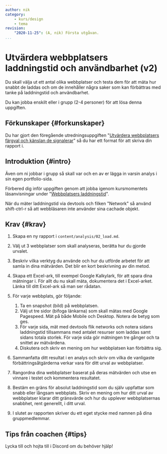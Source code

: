 ```yaml
---
author: nik
category:
    - kurs/design
    - tema
revision:
    "2020-11-25": (A, nik) Första utgåvan.
...
```

Utvärdera webbplatsers laddningstid och användbarhet (v2)
===================================

Du skall välja ut ett antal olika webbplatser och testa dem för att mäta hur snabbt de laddas och om de innehåller några saker som kan förbättras med tanke på laddningstid och användbarhet.

<!--more-->

Du kan jobba enskilt eller i grupp (2-4 personer) för att lösa denna uppgiften.



Förkunskaper {#forkunskaper}
-----------------------

Du har gjort den föregående utredningsuppgiften "[Utvärdera webbplatsers färgval och känslan de signalerar](uppgift/utvardera-webbplatsers-fargval-och-kanslan-de-signalerar-v2)" så du har ett format för att skriva din rapport i.



Introduktion {#intro}
-----------------------

Även om ni jobbar i grupp så skall var och en av er lägga in varsin analys i sin egen portfolio-sida.

Förbered dig inför uppgiften genom att jobba igenom kursmomentets läsanvisningar under "[Webbplatsers laddningstid](kurser/design-v2/kmom05#artikel)".

När du mäter laddningstid via devtools och filken "Network" så använd shift-ctrl-r så att webbläsaren inte använder sina cachade objekt.



Krav {#krav}
-----------------------

1. Skapa en ny rapport i `content/analysis/02_load.md`.

1. Välj ut 3 webbplatser som skall analyseras, berätta hur du gjorde urvalet.

1. Beskriv vilka verktyg du använde och hur du utförde arbetet för att samla in dina mätvärden. Det blir en kort beskrivning av din metod.

1. Skapa ett Excel-ark, till exempel Google Kalkylark, för att spara dina mätningar i. För allt du nu skall mäta, dokumentera det i Excel-arket. Länka till ditt Excel-ark så man ser rådatan.

1. För varje webbplats, gör följande:
    1. Ta en snapshot (bild) på webbplatsen.
    1. Välj ut tre sidor (bifoga länkarna) som skall mätas med Google Pagespeed. Mät på både Mobile och Desktop. Notera de betyg som ges.
    1. För varje sida, mät med devtools flik networks och notera sidans laddningstid tillsammans med antalet resurser som laddas samt sidans totala storlek. För varje sida gör mätningen tre gånger och ta snittet av mätvärdena.
    1. Diskutera och skriv en mening om hur webbplatsen kan förbättra sig.

1. Sammanfatta ditt resultat i en analys och skriv om vilka de vanligaste förbättringsåtgärderna verkar vara för ditt urval av webbplatser.

1. Rangordna dina webbplatser baserat på deras mätvärden och utse en vinnare i testet och kommentera resultatet.

1. Bestäm en gräns för absolut laddningstid som du själv uppfattar som snabb eller långsam webbplats. Skriv en mening om hur ditt urval av webbplatser klarar ditt gränsvärde och hur du upplever webbplatsernas snabbhet, rent generellt, i ditt urval.

1. I slutet av rapporten skriver du ett eget stycke med namnen på dina gruppmedlemmar.



Tips från coachen {#tips}
-----------------------

Lycka till och hojta till i Discord om du behöver hjälp!

